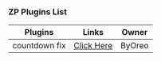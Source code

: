 ### ZP Plugins List

Plugins  | Links | Owner
------------- | ------------- | ------------- |
countdown fix  | [Click Here](https://github.com/byoreo/zp-countdown-fix) | ByOreo
